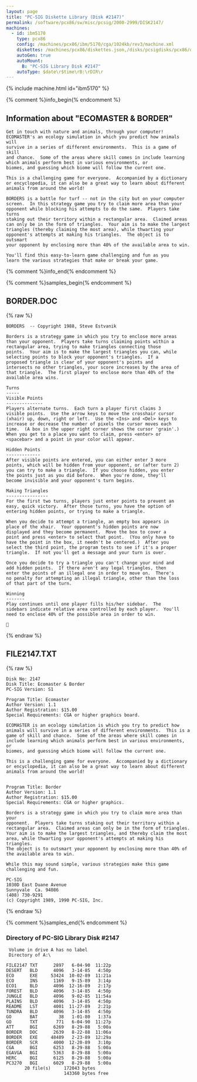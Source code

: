 ```yaml
---
layout: page
title: "PC-SIG Diskette Library (Disk #2147)"
permalink: /software/pcx86/sw/misc/pcsig/2000-2999/DISK2147/
machines:
  - id: ibm5170
    type: pcx86
    config: /machines/pcx86/ibm/5170/cga/1024kb/rev3/machine.xml
    diskettes: /machines/pcx86/diskettes.json,/disks/pcsigdisks/pcx86/diskettes.json
    autoGen: true
    autoMount:
      B: "PC-SIG Library Disk #2147"
    autoType: $date\r$time\rB:\rDIR\r
---
```


{% include machine.html id="ibm5170" %}

{% comment %}info_begin{% endcomment %}

## Information about "ECOMASTER & BORDER"

    Get in touch with nature and animals, through your computer!
    ECOMASTER's an ecology simulation in which you predict how animals will
    survive in a series of different environments.  This is a game of skill
    and chance.  Some of the areas where skill comes in include learning
    which animals perform best in various environments, or
    biomes, and guessing which biome will follow the current one.
    
    This is a challenging game for everyone.  Accompanied by a dictionary
    or encyclopedia, it can also be a great way to learn about different
    animals from around the world!
    
    BORDERS is a battle for turf -- not in the city but on your computer
    screen.  In this strategy game you try to claim more area than your
    opponent while blocking his attempts to do the same.  Players take turns
    staking out their territory within a rectangular area.  Claimed areas
    can only be in the form of triangles.  Your aim is to make the largest
    triangles (thereby claiming the most area), while thwarting your
    opponent's attempts at making his triangles.  The object is to outsmart
    your opponent by enclosing more than 40% of the available area to win.
    
    You'll find this easy-to-learn game challenging and fun as you
    learn the various strategies that make or break your game.
{% comment %}info_end{% endcomment %}

{% comment %}samples_begin{% endcomment %}

## BORDER.DOC

{% raw %}
```
BORDERS  -- Copyright 1988, Steve Estvanik

Borders is a strategy game in which you try to enclose more areas 
than your opponent.  Players take turns claiming points within a 
rectangular area, trying to make triangles connecting those 
points.  Your aim is to make the largest triangles you can, while 
selecting points to block your opponent's triangles.  If a 
proposed triangle is clear of your opponent's points and 
intersects no other triangles, your score increases by the area of 
that triangle.  The first player to enclose more than 40% of the 
available area wins. 

Turns
-----
Visible Points
--------------
Players alternate turns.  Each turn a player first claims 3 
visible points.  Use the arrow keys to move the crosshair cursor 
(xhair) up, down, right or left.  Use the <Ins> and <Del> keys to 
increase or decrease the number of pixels the cursor moves each 
time.  (A box in the upper right corner shows the cursor 'grain'.)  
When you get to a place you want to claim, press <enter> or 
<spacebar> and a point in your color will appear. 

Hidden Points
-------------
After visible points are entered, you can either enter 3 more 
points, which will be hidden from your opponent, or (after turn 2) 
you can try to make a triangle.  If you choose hidden, you enter 
the points just as you did before.  When you're done, they'll 
become invisible and your opponent's turn begins. 

Making Triangles
----------------
For the first two turns, players just enter points to prevent an 
easy, quick victory.  After those turns, you have the option of 
entering hidden points, or trying to make a triangle. 
      
When you decide to attempt a triangle, an empty box appears in 
place of the xhair.  Your opponent's hidden points are now 
displayed and they become permanent.  Move the box to cover a 
point and press <enter> to select that point.  (You only have to 
have the point in the box, it needn't be centered.)  After you 
select the third point, the program tests to see if it's a proper 
triangle.  If not you'll get a message and your turn is over. 

Once you decide to try a triangle you can't change your mind and 
add hidden points.  If there aren't any legal triangles, then 
enter the points of an illegal one in order to move on.  There's 
no penalty for attempting an illegal triangle, other than the loss 
of that part of the turn. 

Winning
-------
Play continues until one player fills his/her sidebar.  The 
sidebars indicate relative area controlled by each player.  You'll 
need to enclose 40% of the possible area in order to win. 
      

```
{% endraw %}

## FILE2147.TXT

{% raw %}
```
Disk No: 2147                                                           
Disk Title: Ecomaster & Border                                          
PC-SIG Version: S1                                                      
                                                                        
Program Title: Ecomaster                                                
Author Version: 1.1                                                     
Author Registration: $15.00                                             
Special Requirements: CGA or higher graphics board.                     
                                                                        
ECOMASTER is an ecology simulation is which you try to predict how      
animals will survive in a series of different environments.  This is a  
game of skill and chance.  Some of the areas where skill comes in       
include learning which animals perform best in various environments, or 
biomes, and guessing which biome will follow the current one.           
                                                                        
This is a challenging game for everyone.  Accompanied by a dictionary   
or encyclopedia, it can also be a great way to learn about different    
animals from around the world!                                          


Program Title: Border                                                   
Author Version: 1.1                                                     
Author Registration: $15.00                                             
Special Requirements: CGA or higher graphics.                           
                                                                        
Borders is a strategy game in which you try to claim more area than your
opponent.  Players take turns staking out their territory within a      
rectangular area.  Claimed areas can only be in the form of triangles.  
Your aim is to make the largest triangles, and thereby claim the most   
area, while thwarting your opponent's attempts at making his triangles. 
The object is to outsmart your opponent by enclosing more than 40% of   
the available area to win.                                              
                                                                        
While this may sound simple, various strategies make this game          
challenging and fun.                                                    
                                                                        
PC-SIG                                                                  
1030D East Duane Avenue                                                 
Sunnyvale  Ca. 94086                                                    
(408) 730-9291                                                          
(c) Copyright 1989, 1990 PC-SIG, Inc.                                         
```
{% endraw %}

{% comment %}samples_end{% endcomment %}

### Directory of PC-SIG Library Disk #2147

     Volume in drive A has no label
     Directory of A:\

    FILE2147 TXT      2897   6-04-90  11:22p
    DESERT   BLD      4096   3-14-85   4:50p
    ECO      EXE     53424  10-02-89  11:21a
    ECO      INS      1169   9-15-89   3:14p
    ECO1     BLD      4096  12-16-89   2:17p
    FOREST   BLD      4096   3-14-85   4:50p
    JUNGLE   BLD      4096   9-02-85  11:54a
    PLAINS   BLD      4096   3-14-85   4:50p
    README   LST      4001  11-27-89   2:21p
    TUNDRA   BLD      4096   3-14-85   4:50p
    GO       BAT        38   1-01-80   1:37a
    GO       TXT       771   6-04-90  11:27p
    ATT      BGI      6269   8-29-88   5:00a
    BORDER   DOC      2639   8-22-88  11:06a
    BORDER   EXE     48489   2-23-89  12:29a
    BORDER   SCR      4000  12-20-89   3:10p
    CGA      BGI      6253   8-29-88   5:00a
    EGAVGA   BGI      5363   8-29-88   5:00a
    HERC     BGI      6125   8-29-88   5:00a
    PC3270   BGI      6029   8-29-88   5:00a
           20 file(s)     172043 bytes
                          143360 bytes free
